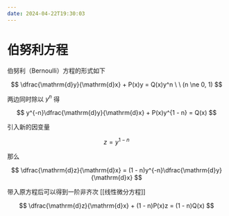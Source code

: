 ```yaml
---
date: 2024-04-22T19:30:03
---
```


# 伯努利方程

伯努利（Bernoulli）方程的形式如下

$$
\dfrac{\mathrm{d}y}{\mathrm{d}x} + P(x)y = Q(x)y^n \ \ (n \ne 0, 1)
$$

两边同时除以 $y^n$ 得

$$
y^{-n}\dfrac{\mathrm{d}y}{\mathrm{d}x} + P(x)y^{1 - n} = Q(x)
$$

引入新的因变量

$$
z = y^{1 - n}
$$

那么

$$
\dfrac{\mathrm{d}z}{\mathrm{d}x} = (1 - n)y^{-n}\dfrac{\mathrm{d}y}{\mathrm{d}x}
$$

带入原方程后可以得到一阶非齐次 [[线性微分方程]]

$$
\dfrac{\mathrm{d}z}{\mathrm{d}x} + (1 - n)P(x)z = (1 - n)Q(x)
$$
